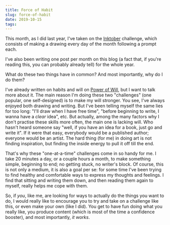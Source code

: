 ```yaml
---
title: Force of Habit
slug: force-of-habit
date: 2019-10-15
tags:
---
```




This month, as I did last year, I've taken on the [Inktober](https://inktober.com/) challenge, which consists of making a drawing every day of the month following a prompt each.

I've also been writing one post per month on this blog (a fact that, if you're reading this, you can probably already tell) for the whole year.

What do these two things have in common? And most importantly, why do I do them?

I've already written on habits and will on [Power of Will](blog/power-of-will), but I want to talk more about it. The main reason I'm doing these two "challenges" (one popular, one self-designed) is to make my will stronger. You see, I've always enjoyed both drawing and writing. But I've been telling myself the same lies for too long: "I'll draw when I have free time", "before beginning to write, I wanna have a *clear* idea", etc. But actually, among the many factors why I don't practise these skills more often, the main one is lacking will. Who hasn't heard someone say "well, if you have an idea for a book, just go and write it". If it were that easy, everybody would be a published author; everyone would be an artist. The hard thing (for me) in doing art is not finding inspiration, but finding the inside energy to pull it off till the end.

That's why these "one-at-a-time" challenges come in so handy for me. I take 20 minutes a day, or a couple hours a month, to make something simple, beginning to end; no getting stuck, no writer's block. Of course, this is not only a medium, it is also a goal per se: for some time I've been trying to find healthy and comfortable ways to express my thoughts and feelings. I find that sitting and writing them down, and then reading them again to myself, really helps me cope with them.

So, if *you*, like me, are looking for ways to actually do the things you want to do, I would really like to encourage you to try and take on a challenge like this, or even make your own (like I did). You get to have fun doing what you really like, you produce content (which is most of the time a confidence booster), and most importantly, *it works*.